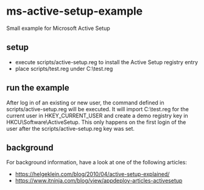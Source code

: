 # ms-active-setup-example
Small example for Microsoft Active Setup

## setup

* execute scripts/active-setup.reg to install the Active Setup registry entry
* place scripts/test.reg under C:\test.reg

## run the example

After log in of an existing or new user, the command defined in scripts/active-setup.reg will be executed. It will 
import C:\test.reg for the current user in HKEY\_CURRENT\_USER and create a demo registry key in HKCU\Software\ActiveSetup.
This only happens on the first login of the user after the scripts/active-setup.reg key was set.

## background
For background information, have a look at one of the following articles:
* https://helgeklein.com/blog/2010/04/active-setup-explained/
* https://www.itninja.com/blog/view/appdeploy-articles-activesetup
